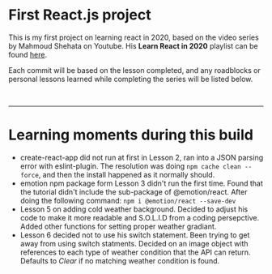 # First React.js project

This is my first project on learning react in 2020, based on the video series by Mahmoud Shehata on Youtube. His **Learn React in 2020** playlist can be found [here](https://www.youtube.com/watch?v=NJWI1b1upps&list=PLDIXF8nb0VG1v4S-smVy7GV0MHsJ3PJiL).

Each commit will be based on the lesson completed, and any roadblocks or personal lessons learned while completing the series will be listed below.

&nbsp;

---

# Learning moments during this build

-   create-react-app did not run at first in Lesson 2, ran into a JSON parsing error with eslint-plugin. The resolution was doing `npm cache clean --force`, and then the install happened as it normally should.
-   emotion npm package form Lesson 3 didn't run the first time. Found that the tutorial didn't include the sub-package of @emotion/react. After doing the following command: `npm i @emotion/react --save-dev`
-   Lesson 5 on adding cold weather background. Decided to adjust his code to make it more readable and S.O.L.I.D from a coding persepctive. Added other functions for setting proper weather gradiant.
-   Lesson 6 decided not to use his switch statement. Been trying to get away from using switch statments. Decided on an image object with references to each type of weather condition that the API can return. Defaults to _Clear_ if no matching weather condition is found.
